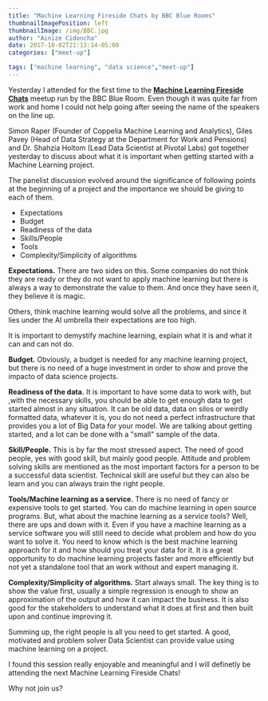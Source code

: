 ```yaml
---
title: "Machine Learning Fireside Chats by BBC Blue Rooms"
thumbnailImagePosition: left
thumbnailImage: /img/BBC.jpg
author: "Ainize Cidoncha"
date: 2017-10-02T21:13:14-05:00
categories: ["meet-up"]

tags: ["machine learning", "data science","meet-up"]
---
```




Yesterday I attended for the first time to the [**Machine Learning Fireside Chats**](https://www.meetup.com/Machine-learning-Fireside-Talks/events/243484056/) meetup run by the BBC Blue Room. Even though it was quite far from work and home I could not help going after seeing the name of the speakers on the line up.

 <!--more-->
Simon Raper (Founder of Coppelia Machine Learning and Analytics), Giles Pavey (Head of Data Strategy at the Department for Work and Pensions) and Dr. Shahzia Holtom (Lead Data Scientist at Pivotal Labs) got together yesterday to discuss about what it is important when getting started with a Machine Learning project.


The panelist discussion evolved around the significance of following points at the beginning of a project and the importance we should be giving to each of them.

* Expectations
* Budget
* Readiness of the data
* Skills/People
* Tools
* Complexity/Simplicity of algorithms

**Expectations.** There are two sides on this. Some companies do not think they are ready or they do not want to apply machine learning but there is always a way to demonstrate the value to them. And once they have seen it, they believe it is magic.

Others, think machine learning would solve all the problems, and since it lies under the AI umbrella their expectations are too high.

It is important to demystify machine learning, explain what it is and what it can and can not do.

**Budget.** Obviously, a budget is needed for any machine learning project, but there is no need of a huge investment in order to show and prove the impacto of data science projects.

**Readiness of the data.** It is important to have some data to work with, but ,with the necessary skills, you should be able to get enough data to get started almost in any situation. It can be old data, data on silos or weirdly formatted data, whatever it is, you do not need a perfect infrastructure that provides you a lot of Big Data for your model. We are talking about getting started, and a lot can be done with a "small" sample of the data.

**Skill/People.** This is by far the most stressed aspect. The need of good people, yes with good skill, but mainly good people. Attitude and problem solving skills are mentioned as the most important factors for a person to be a successful data scientist. Technical skill are useful but they can also be learn and you can always train the right people.

**Tools/Machine learning as a service.** There is no need of fancy or expensive tools to get started. You can do machine learning in open source programs. But, what about the machine learning as a service tools? Well, there are ups and down with it. Even if you have a machine learning as a service software you will still need to decide what problem and how do you want to solve it. You need to know which is the best machine learning approach for it and how should you treat your data for it. It is a great opportunity to do machine learning projects faster and more efficiently but not yet a standalone tool that an work without and expert managing it. 



**Complexity/Simplicity of algorithms.** Start always small. The key thing is to show the value first, usually a simple regression is enough to show an approximation of the output and how it can impact the business. It is also good for the stakeholders to understand what it does at first and then built upon and continue improving it.


Summing up, the right people is all you need to get started. A good, motivated and problem solver Data Scientist can provide value using machine learning on a project.

I found this session really enjoyable and meaningful and I will definetly be attending the next Machine Learning Fireside Chats!

Why not join us?

